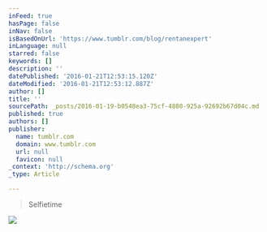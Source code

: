 ```yaml
---
inFeed: true
hasPage: false
inNav: false
isBasedOnUrl: 'https://www.tumblr.com/blog/rentanexpert'
inLanguage: null
starred: false
keywords: []
description: ''
datePublished: '2016-01-21T12:53:15.120Z'
dateModified: '2016-01-21T12:53:12.887Z'
author: []
title: ''
sourcePath: _posts/2016-01-19-b0548ea3-75cf-4880-925a-92692b67d04c.md
published: true
authors: []
publisher:
  name: tumblr.com
  domain: www.tumblr.com
  url: null
  favicon: null
_context: 'http://schema.org'
_type: Article

---
```

> Selfietime

![](https://s3-us-west-2.amazonaws.com/the-grid-img/p/1fcb4e1d5ae63437b899b7c7a90ea8bf6ac5f6b0.gif)